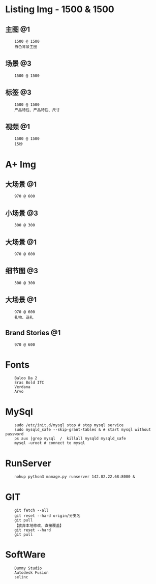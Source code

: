 # Listing Img - 1500 & 1500
## 主图 @1
        1500 @ 1500
        白色背景主图
## 场景 @3
        1500 @ 1500
## 标签 @3
        1500 @ 1500
        产品特性、产品特性、尺寸
## 视频 @1
        1500 @ 1500
        15秒

# A+ Img
## 大场景 @1
        970 @ 600
## 小场景 @3
        300 @ 300
## 大场景 @1
        970 @ 600
## 细节图 @3
        300 @ 300
## 大场景 @1
        970 @ 600
        礼物、送礼
## Brand Stories @1
        970 @ 600

# Fonts
        Baloo Da 2
        Eras Bold ITC
        Verdana
        Arvo

# MySql
        sudo /etc/init.d/mysql stop # stop mysql service
        sudo mysqld_safe --skip-grant-tables & # start mysql without password
        ps aux |grep mysql  /  killall mysqld mysqld_safe
        mysql -uroot # connect to mysql

# RunServer
        nohup python3 manage.py runserver 142.82.22.68:8000 &

# GIT
        git fetch --all
        git reset --hard origin/分支名
        git pull
        【放弃本地修改，直接覆盖】
        git reset --hard
        git pull
        
# SoftWare
        Dummy Studio
        Autodesk Fusion
        selinc
